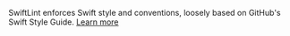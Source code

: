 SwiftLint enforces Swift style and conventions, loosely based on GitHub's Swift Style Guide. [Learn more](https://github.com/realm/SwiftLint)